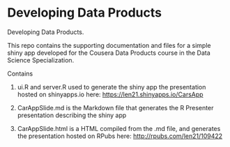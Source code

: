 # Developing Data Products
Developing Data Products.

This repo contains the supporting documentation and files for a simple shiny app developed for the Cousera Data Products course in the Data Science Specialization.

Contains

1. ui.R  and server.R used to generate the shiny app the presentation hosted on shinyapps.io here: https://len21.shinyapps.io/CarsApp

2. CarAppSlide.md is the Markdown file that generates the R Presenter presentation describing the shiny app

3. CarAppSlide.html is a HTML compiled from the .md file, and generates the presentation hosted on RPubs here: http://rpubs.com/len21/109422




